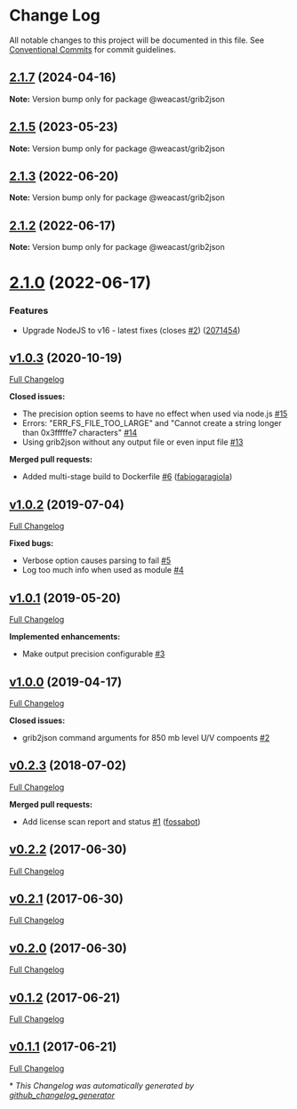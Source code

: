 # Change Log

All notable changes to this project will be documented in this file.
See [Conventional Commits](https://conventionalcommits.org) for commit guidelines.

## [2.1.7](https://github.com/weacast/weacast/compare/v2.1.6...v2.1.7) (2024-04-16)

**Note:** Version bump only for package @weacast/grib2json





## [2.1.5](https://github.com/weacast/weacast/compare/v2.1.4...v2.1.5) (2023-05-23)

**Note:** Version bump only for package @weacast/grib2json





## [2.1.3](https://github.com/weacast/weacast/compare/v2.1.2...v2.1.3) (2022-06-20)

**Note:** Version bump only for package @weacast/grib2json





## [2.1.2](https://github.com/weacast/weacast/compare/v2.1.1...v2.1.2) (2022-06-17)

**Note:** Version bump only for package @weacast/grib2json






# [2.1.0](https://github.com/weacast/weacast/compare/v2.0.3...v2.1.0) (2022-06-17)

### Features

* Upgrade NodeJS to v16 - latest fixes (closes [#2](https://github.com/weacast/weacast/issues/2)) ([2071454](https://github.com/weacast/weacast/commit/2071454415249f33ad16be37f5672606633250db))

## [v1.0.3](https://github.com/weacast/weacast-grib2json/tree/v1.0.3) (2020-10-19)

[Full Changelog](https://github.com/weacast/weacast-grib2json/compare/v1.0.2...v1.0.3)

**Closed issues:**

- The precision option seems to have no effect when used via node.js [\#15](https://github.com/weacast/weacast-grib2json/issues/15)
- Errors: "ERR\_FS\_FILE\_TOO\_LARGE" and "Cannot create a string longer than 0x3fffffe7 characters" [\#14](https://github.com/weacast/weacast-grib2json/issues/14)
- Using grib2json without any output file or even input file [\#13](https://github.com/weacast/weacast-grib2json/issues/13)

**Merged pull requests:**

- Added multi-stage build to Dockerfile [\#6](https://github.com/weacast/weacast-grib2json/pull/6) ([fabiogaragiola](https://github.com/fabiogaragiola))

## [v1.0.2](https://github.com/weacast/weacast-grib2json/tree/v1.0.2) (2019-07-04)

[Full Changelog](https://github.com/weacast/weacast-grib2json/compare/v1.0.1...v1.0.2)

**Fixed bugs:**

- Verbose option causes parsing to fail [\#5](https://github.com/weacast/weacast-grib2json/issues/5)
- Log too much info when used as module [\#4](https://github.com/weacast/weacast-grib2json/issues/4)

## [v1.0.1](https://github.com/weacast/weacast-grib2json/tree/v1.0.1) (2019-05-20)

[Full Changelog](https://github.com/weacast/weacast-grib2json/compare/v1.0.0...v1.0.1)

**Implemented enhancements:**

- Make output precision configurable [\#3](https://github.com/weacast/weacast-grib2json/issues/3)

## [v1.0.0](https://github.com/weacast/weacast-grib2json/tree/v1.0.0) (2019-04-17)

[Full Changelog](https://github.com/weacast/weacast-grib2json/compare/v0.2.3...v1.0.0)

**Closed issues:**

- grib2json command arguments for 850 mb level U/V compoents [\#2](https://github.com/weacast/weacast-grib2json/issues/2)

## [v0.2.3](https://github.com/weacast/weacast-grib2json/tree/v0.2.3) (2018-07-02)

[Full Changelog](https://github.com/weacast/weacast-grib2json/compare/v0.2.2...v0.2.3)

**Merged pull requests:**

- Add license scan report and status [\#1](https://github.com/weacast/weacast-grib2json/pull/1) ([fossabot](https://github.com/fossabot))

## [v0.2.2](https://github.com/weacast/weacast-grib2json/tree/v0.2.2) (2017-06-30)

[Full Changelog](https://github.com/weacast/weacast-grib2json/compare/v0.2.1...v0.2.2)

## [v0.2.1](https://github.com/weacast/weacast-grib2json/tree/v0.2.1) (2017-06-30)

[Full Changelog](https://github.com/weacast/weacast-grib2json/compare/v0.2.0...v0.2.1)

## [v0.2.0](https://github.com/weacast/weacast-grib2json/tree/v0.2.0) (2017-06-30)

[Full Changelog](https://github.com/weacast/weacast-grib2json/compare/v0.1.2...v0.2.0)

## [v0.1.2](https://github.com/weacast/weacast-grib2json/tree/v0.1.2) (2017-06-21)

[Full Changelog](https://github.com/weacast/weacast-grib2json/compare/v0.1.1...v0.1.2)

## [v0.1.1](https://github.com/weacast/weacast-grib2json/tree/v0.1.1) (2017-06-21)

[Full Changelog](https://github.com/weacast/weacast-grib2json/compare/1793227f22ce5bb8b802a0a59921c51dd40afa99...v0.1.1)



\* *This Changelog was automatically generated by [github_changelog_generator](https://github.com/skywinder/Github-Changelog-Generator)*
